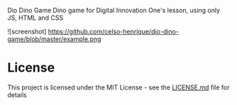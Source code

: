  Dio Dino Game 
Dino game for Digital Innovation One's lesson, using only JS, HTML and CSS

![screenshot]
https://github.com/celso-henrique/dio-dino-game/blob/master/example.png
# License
This project is licensed under the MIT License - see the [LICENSE.md](LICENSE.md) file for details
